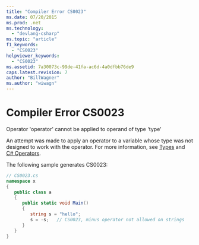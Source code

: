```yaml
---
title: "Compiler Error CS0023"
ms.date: 07/20/2015
ms.prod: .net
ms.technology: 
  - "devlang-csharp"
ms.topic: "article"
f1_keywords: 
  - "CS0023"
helpviewer_keywords: 
  - "CS0023"
ms.assetid: 7a30073c-99de-41fa-ac6d-4a0dfbb76de9
caps.latest.revision: 7
author: "BillWagner"
ms.author: "wiwagn"
---
```

# Compiler Error CS0023
Operator 'operator' cannot be applied to operand of type 'type'  
  
 An attempt was made to apply an operator to a variable whose type was not designed to work with the operator. For more information, see [Types](../../csharp/programming-guide/types/index.md) and [C# Operators](../../csharp/language-reference/operators/index.md).  
  
 The following sample generates CS0023:  
  
```csharp  
// CS0023.cs  
namespace x  
{  
   public class a  
   {  
      public static void Main()  
      {  
         string s = "hello";  
         s = -s;   // CS0023, minus operator not allowed on strings  
      }  
   }  
}  
```

